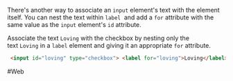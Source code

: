 There's another way to associate an `input` element's text with the element itself. You can nest the text within `label`  and add a `for` attribute with the same value as the `input` element's `id` attribute.

Associate the text `Loving` with the checkbox by nesting only the text `Loving` in a `label` element and giving it an appropriate `for` attribute.

```html
 <input id="loving" type="checkbox"> <label for="loving">Loving</label>
```





#Web